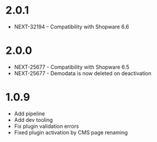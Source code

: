 # 2.0.1
- NEXT-32194 - Compatibility with Shopware 6.6

# 2.0.0
- NEXT-25677 - Compatibility with Shopware 6.5
- NEXT-25677 - Demodata is now deleted on deactivation

# 1.0.9
- Add pipeline
- Add dev tooling
- Fix plugin validation errors
- Fixed plugin activation by CMS page renaming
